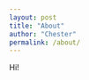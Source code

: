 ```yaml
---
layout: post
title: "About"
author: "Chester"
permalink: /about/
---
```


Hi!

<!-- ## Contribute
Feel free to create an issue or make a pull request on [GitHub](https://github.com/chesterhow/tale).

Thanks for reading! -->
